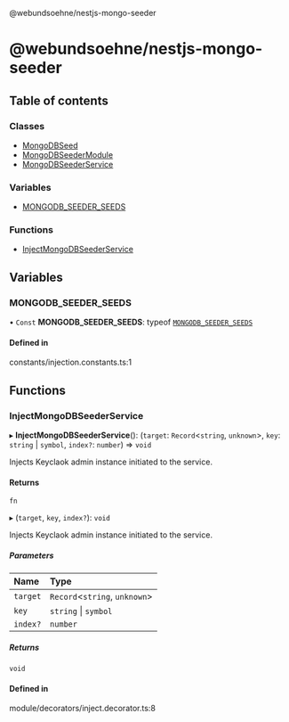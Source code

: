 @webundsoehne/nestjs-mongo-seeder

# @webundsoehne/nestjs-mongo-seeder

## Table of contents

### Classes

- [MongoDBSeed](classes/MongoDBSeed.md)
- [MongoDBSeederModule](classes/MongoDBSeederModule.md)
- [MongoDBSeederService](classes/MongoDBSeederService.md)

### Variables

- [MONGODB_SEEDER_SEEDS](README.md#mongodb_seeder_seeds)

### Functions

- [InjectMongoDBSeederService](README.md#injectmongodbseederservice)

## Variables

### MONGODB_SEEDER_SEEDS

• `Const` **MONGODB_SEEDER_SEEDS**: typeof [`MONGODB_SEEDER_SEEDS`](README.md#mongodb_seeder_seeds)

#### Defined in

constants/injection.constants.ts:1

## Functions

### InjectMongoDBSeederService

▸ **InjectMongoDBSeederService**(): (`target`: `Record`<`string`, `unknown`\>, `key`: `string` \| `symbol`, `index?`: `number`) => `void`

Injects Keyclaok admin instance initiated to the service.

#### Returns

`fn`

▸ (`target`, `key`, `index?`): `void`

Injects Keyclaok admin instance initiated to the service.

##### Parameters

| Name     | Type                           |
| :------- | :----------------------------- |
| `target` | `Record`<`string`, `unknown`\> |
| `key`    | `string` \| `symbol`           |
| `index?` | `number`                       |

##### Returns

`void`

#### Defined in

module/decorators/inject.decorator.ts:8
